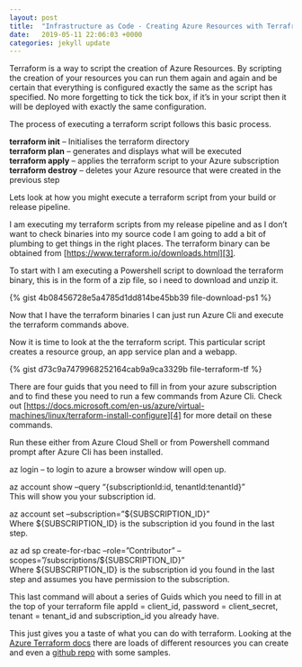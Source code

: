 ```yaml
---
layout: post
title:  "Infrastructure as Code - Creating Azure Resources with Terrafrom"
date:   2019-05-11 22:06:03 +0000
categories: jekyll update
---
```

Terraform is a way to script the creation of Azure Resources. By scripting the creation of your resources you can run them again and again and be certain that everything is configured exactly the same as the script has specified. No more forgetting to tick the tick box, if it’s in your script then it will be deployed with exactly the same configuration.

The process of executing a terraform script follows this basic process.

**terraform init** – Initialises the terraform directory  
**terraform plan** – generates and displays what will be executed  
**terraform apply** – applies the terraform script to your Azure subscription  
**terraform destroy** – deletes your Azure resource that were created in the previous step

Lets look at how you might execute a terraform script from your build or release pipeline.

I am executing my terraform scripts from my release pipeline and as I don’t want to check binaries into my source code I am going to add a bit of plumbing to get things in the right places. The terraform binary can be obtained from [https://www.terraform.io/downloads.html][3].

To start with I am executing a Powershell script to download the terraform binary, this is in the form of a zip file, so i need to download and unzip it.

{% gist 4b08456728e5a4785d1dd814be45bb39 file-download-ps1 %}

Now that I have the terraform binaries I can just run Azure Cli and execute the terraform commands above.

Now it is time to look at the the terraform script. This particular script creates a resource group, an app service plan and a webapp.

{% gist d73c9a7479968252164cab9a9ca3329b file-terraform-tf %}

There are four guids that you need to fill in from your azure subscription and to find these you need to run a few commands from Azure Cli. Check out
[https://docs.microsoft.com/en-us/azure/virtual-machines/linux/terraform-install-configure][4] for more detail on these commands.

Run these either from Azure Cloud Shell or from Powershell command prompt after Azure Cli has been installed.

az login – to login to azure a browser window will open up.

az account show –query “{subscriptionId:id, tenantId:tenantId}”  
This will show you your subscription id.

az account set –subscription=”${SUBSCRIPTION_ID}”  
Where ${SUBSCRIPTION_ID} is the subscription id you found in the last step.

az ad sp create-for-rbac –role=”Contributor” –scopes=”/subscriptions/${SUBSCRIPTION_ID}”  
Where ${SUBSCRIPTION_ID} is the subscription id you found in the last step and assumes you have permission to the subscription.

This last command will about a series of Guids which you need to fill in at the top of your terraform file appId = client_id, password = client_secret, tenant = tenant_id and subscription_id you already have.

This just gives you a taste of what you can do with terraform. Looking at the [Azure Terraform docs][1] there are loads of different resources you can create and even a [github repo][2] with some samples.

[1]: https://docs.microsoft.com/en-us/azure/terraform/
[2]: https://github.com/terraform-providers/terraform-provider-azurerm
[3]: https://www.terraform.io/downloads.html
[4]: https://docs.microsoft.com/en-us/azure/virtual-machines/linux/terraform-install-configure